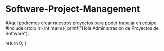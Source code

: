 # Software-Project-Management

#Aquí podremos crear nuestros proyectos para poder trabajar en equipo.
#include<stdio.h>
int main(){
printf("Hola Administracion de Proyectos de Software");

return 0;
}
